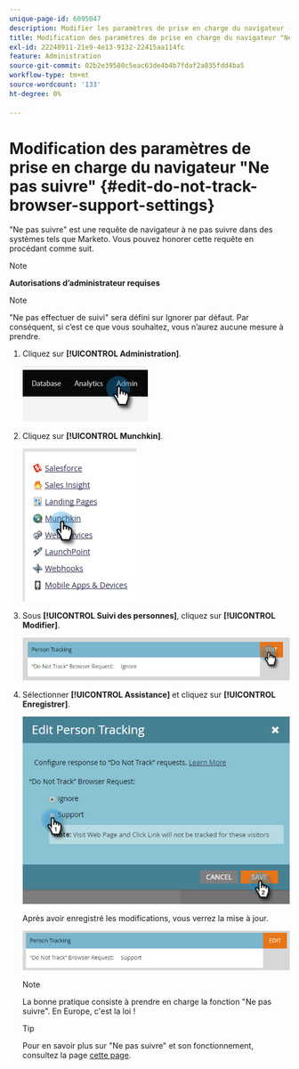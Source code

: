 ```yaml
---
unique-page-id: 6095047
description: Modifier les paramètres de prise en charge du navigateur - Documents Marketo - Documentation du produit
title: Modification des paramètres de prise en charge du navigateur "Ne pas suivre"
exl-id: 22248911-21e9-4e13-9132-22415aa114fc
feature: Administration
source-git-commit: 02b2e39580c5eac63de4b4b7fdaf2a835fdd4ba5
workflow-type: tm+mt
source-wordcount: '133'
ht-degree: 0%

---
```


# Modification des paramètres de prise en charge du navigateur &quot;Ne pas suivre&quot; {#edit-do-not-track-browser-support-settings}

&quot;Ne pas suivre&quot; est une requête de navigateur à ne pas suivre dans des systèmes tels que Marketo. Vous pouvez honorer cette requête en procédant comme suit.

>[!NOTE]
>
>**Autorisations d’administrateur requises**

>[!NOTE]
>
>&quot;Ne pas effectuer de suivi&quot; sera défini sur Ignorer par défaut. Par conséquent, si c’est ce que vous souhaitez, vous n’aurez aucune mesure à prendre.

1. Cliquez sur **[!UICONTROL Administration]**.

   ![](assets/edit-do-not-track-browser-support-settings-1.png)

1. Cliquez sur **[!UICONTROL Munchkin]**.

   ![](assets/edit-do-not-track-browser-support-settings-2.png)

1. Sous **[!UICONTROL Suivi des personnes]**, cliquez sur **[!UICONTROL Modifier]**.

   ![](assets/edit-do-not-track-browser-support-settings-3.png)

1. Sélectionner **[!UICONTROL Assistance]** et cliquez sur **[!UICONTROL Enregistrer]**.

   ![](assets/edit-do-not-track-browser-support-settings-4.png)

   Après avoir enregistré les modifications, vous verrez la mise à jour.

   ![](assets/edit-do-not-track-browser-support-settings-5.png)

   >[!NOTE]
   >
   >La bonne pratique consiste à prendre en charge la fonction &quot;Ne pas suivre&quot;. En Europe, c&#39;est la loi !

   >[!TIP]
   >
   >Pour en savoir plus sur &quot;Ne pas suivre&quot; et son fonctionnement, consultez la page [cette page](https://en.wikipedia.org/wiki/Do_Not_Track).
